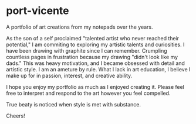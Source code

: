 # port-vicente
A portfolio of art creations from my notepads over the years.

As the son of a self proclaimed "talented artist who never reached their potential," I am commiting to exploring my artistic talents and curiosities. I have been drawing with graphite since I can remember. Crumpling countless pages in frustration because my drawing "didn't look like my dads." This was heavy motivation, and I became obsessed with detail and artistic style. I am an ameture by rule. What I lack in art education, I believe I make up for in passion, interest, and creative ability.

I hope you enjoy my portfolio as much as I enjoyed creating it. Please feel free to interpret and respond to the art however you feel compelled. 

True beaty is noticed when style is met with substance.

Cheers!

